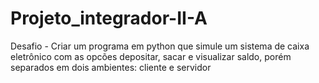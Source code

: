 # Projeto_integrador-II-A
Desafio - Criar um programa em python que simule um sistema de caixa eletrônico com as opcões depositar, sacar e visualizar saldo, porém separados em dois ambientes: cliente e servidor
